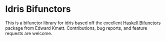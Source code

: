 Idris Bifunctors
================

This is a bifunctor library for idris based off the excellent [Haskell Bifunctors](https://github.com/ekmett/bifunctors) package from Edward Kmett.  Contributions, bug reports, and feature requests are welcome.
